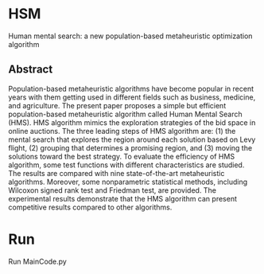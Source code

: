 # HSM
Human mental search: a new population-based metaheuristic optimization algorithm

## Abstract
Population-based metaheuristic algorithms have become popular in recent years with them getting used in different fields such as business, medicine, and agriculture. The present paper proposes a simple but efficient population-based metaheuristic algorithm called Human Mental Search (HMS). HMS algorithm mimics the exploration strategies of the bid space in online auctions. The three leading steps of HMS algorithm are: (1) the mental search that explores the region around each solution based on Levy flight, (2) grouping that determines a promising region, and (3) moving the solutions toward the best strategy. To evaluate the efficiency of HMS algorithm, some test functions with different characteristics are studied. The results are compared with nine state-of-the-art metaheuristic algorithms. Moreover, some nonparametric statistical methods, including Wilcoxon signed rank test and Friedman test, are provided. The experimental results demonstrate that the HMS algorithm can present competitive results compared to other algorithms.

# Run
Run MainCode.py
